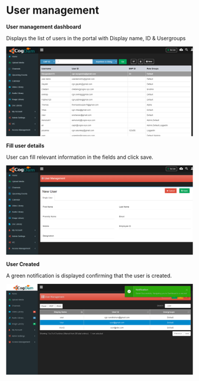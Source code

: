 # User management

**User management dashboard**

Displays the list of users in the portal with Display name, ID & Usergroups

![](../../.gitbook/assets/image%20%2899%29%20%281%29.png)

**Fill user details**

User can fill relevant information in the fields and click save.

![](../../.gitbook/assets/image%20%2822%29.png)

**User Created**

A green notification is displayed confirming that the user is created.

![](../../.gitbook/assets/image%20%2898%29.png)

